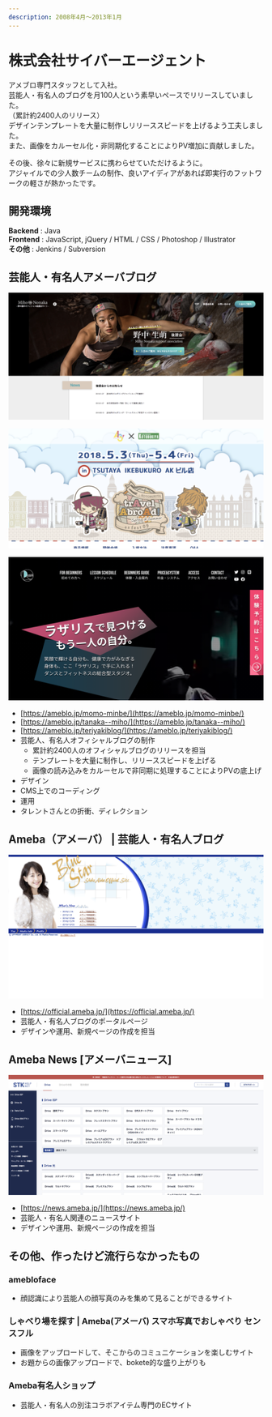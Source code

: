 ```yaml
---
description: 2008年4月～2013年1月
---
```


# 株式会社サイバーエージェント

アメブロ専門スタッフとして入社。 \
芸能人・有名人のブログを月100人という素早いペースでリリースしていました。\
（累計約2400人のリリース）\
デザインテンプレートを大量に制作しリリーススピードを上げるよう工夫しました。\
また、画像をカルーセル化・非同期化することによりPV増加に貢献しました。

その後、徐々に新規サービスに携わらせていただけるように。\
アジャイルでの少人数チームの制作、良いアイディアがあれば即実行のフットワークの軽さが熱かったです。

## 開発環境

**Backend** : Java\
**Frontend** : JavaScript, jQuery / HTML / CSS / Photoshop / Illustrator\
**その他** : Jenkins / Subversion

## 芸能人・有名人アメーバブログ

![桃オフィシャルブログ](<../.gitbook/assets/image (9).png>)

![田中美保オフィシャルブログ｢340112!!｣](<../.gitbook/assets/image (8).png>)

![TERIYAKI BOYZ テリヤキボーイズ OFFICIAL BLOG](../.gitbook/assets/image.png)

* [https://ameblo.jp/momo-minbe/](https://ameblo.jp/momo-minbe/)
* [https://ameblo.jp/tanaka--miho/](https://ameblo.jp/tanaka--miho/)
* [https://ameblo.jp/teriyakiblog/](https://ameblo.jp/teriyakiblog/)
* 芸能人、有名人オフィシャルブログの制作
  * 累計約2400人のオフィシャルブログのリリースを担当
  * テンプレートを大量に制作し、リリーススピードを上げる
  * 画像の読み込みをカルーセルで非同期に処理することによりPVの底上げ
* デザイン
* CMS上でのコーディング
* 運用
* タレントさんとの折衝、ディレクション

## Ameba（アメーバ） | 芸能人・有名人ブログ

![Ameba（アメーバ） | 芸能人・有名人ブログ](<../.gitbook/assets/image (13).png>)

* [https://official.ameba.jp/](https://official.ameba.jp/)
* 芸能人・有名人ブログのポータルページ
* デザインや運用、新規ページの作成を担当

## Ameba News \[アメーバニュース]

![Ameba News \[アメーバニュース\]](<../.gitbook/assets/image (17).png>)

* [https://news.ameba.jp/](https://news.ameba.jp/)
* 芸能人・有名人関連のニュースサイト
* デザインや運用、新規ページの作成を担当

## その他、作ったけど流行らなかったもの

### amebloface

* 顔認識により芸能人の顔写真のみを集めて見ることができるサイト

### しゃべり場を探す | Ameba(アメーバ) スマホ写真でおしゃべり センスフル

* 画像をアップロードして、そこからのコミュニケーションを楽しむサイト
* お題からの画像アップロードで、bokete的な盛り上がりも

### Ameba有名人ショップ

* 芸能人・有名人の別注コラボアイテム専門のECサイト



&#x20;

